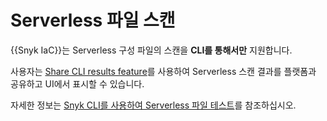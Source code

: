 # Serverless 파일 스캔

{{Snyk IaC}}는 Serverless 구성 파일의 스캔을 **CLI를 통해서만** 지원합니다.

사용자는 [Share CLI results feature](../../../snyk-cli/scan-and-maintain-projects-using-the-cli/snyk-cli-for-iac/share-cli-results-with-the-snyk-web-ui.md)를 사용하여 Serverless 스캔 결과를 플랫폼과 공유하고 UI에서 표시할 수 있습니다.

자세한 정보는 [Snyk CLI를 사용하여 Serverless 파일 테스트](../../../snyk-cli/scan-and-maintain-projects-using-the-cli/snyk-cli-for-iac/test-your-iac-files/serverless-files.md)를 참조하십시오.